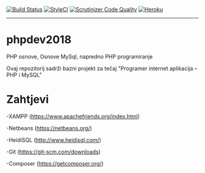 [![Build Status](https://travis-ci.org/algebrateam/phpdev2018.svg?branch=master)](https://travis-ci.org/algebrateam/phpdev2018)
[![StyleCI](https://styleci.io/repos/123276393/shield?branch=master)](https://styleci.io/repos/123276393)
[![Scrutinizer Code Quality](https://scrutinizer-ci.com/g/algebrateam/phpdev2018/badges/quality-score.png?b=master)](https://scrutinizer-ci.com/g/algebrateam/phpdev2018/?branch=master)
[![Heroku](https://github.com/algebrateam/phpdev2018/blob/master/heroku.svg)](https://phpdev2018.herokuapp.com/public/pmrvic/hello.php)
___
  
# phpdev2018
PHP osnove, Osnove MySql, napredno PHP programiranje



Ovaj repozitorij sadrži bazni projekt za tečaj "Programer internet aplikacija – PHP i MySQL"


Zahtjevi
============

-XAMPP (https://www.apachefriends.org/index.html)

-Netbeans (https://netbeans.org/)

-HeidiSQL (http://www.heidisql.com/)

-Git (https://git-scm.com/downloads)

-Composer (https://getcomposer.org/)
